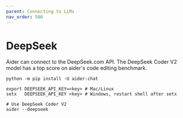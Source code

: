 ```yaml
---
parent: Connecting to LLMs
nav_order: 500
---
```


# DeepSeek

Aider can connect to the DeepSeek.com API.
The DeepSeek Coder V2 model has a top score on aider's code editing benchmark.

```
python -m pip install -U aider-chat

export DEEPSEEK_API_KEY=<key> # Mac/Linux
setx   DEEPSEEK_API_KEY <key> # Windows, restart shell after setx

# Use DeepSeek Coder V2
aider --deepseek
```

